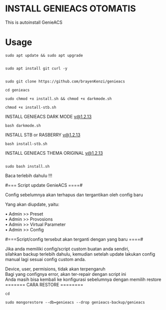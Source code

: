 # INSTALL GENIEACS OTOMATIS
This is autoinstall GenieACS 

# Usage
```
sudo apt update && sudo apt upgrade
```
```

sudo apt install git curl -y
```
```

sudo git clone https://github.com/brayenKenzi/genieacs
```
```
cd genieacs
```
```
sudo chmod +x install.sh && chmod +x darkmode.sh
```
```
chmod +x install-stb.sh
```
INSTALL GENIEACS DARK MODE v@1.2.13
```
bash darkmode.sh
```
INSTALL STB or RASBERRY v@1.2.13
```
bash install-stb.sh
```
INSTALL GENIEACS THEMA ORIGINAL v@1.2.13
```

sudo bash install.sh
```

Baca terlebih dahulu !!!

#=== Script update GenieACS ====#

Config sebelumnya akan terhapus dan tergantikan oleh config baru

Yang akan diupdate, yaitu:

   • Admin >> Preset <br>
   • Admin >> Provosions <br>
   • Admin >> Virtual Parameter<br>
   • Admin >> Config<br>
   
#===Script/config tersebut akan terganti dengan yang baru ====#

Jika anda memiliki config/script custom buatan anda sendiri,<br> 
silahkan backup terlebih dahulu, kemudian setelah update lakukan config manual lagi sesuai config custom anda.<br>

Device, user, permisions, tidak akan terpengaruh<br>
Bagi yang confignya error, akan ter-repair dengan script ini<br>
Anda masih bisa kembali ke konfigurasi sebelumnya dengan memilih restore<br>
======= CARA RESTORE ========<br>
```
cd
```
```
sudo mongorestore --db=genieacs --drop genieacs-backup/genieacs
```


